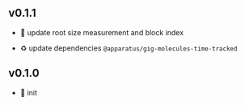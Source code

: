 ## v0.1.1

* 🐞 update root size measurement and block index

* ♻️ update dependencies `@apparatus/gig-molecules-time-tracked`

## v0.1.0

* 🐣 init
